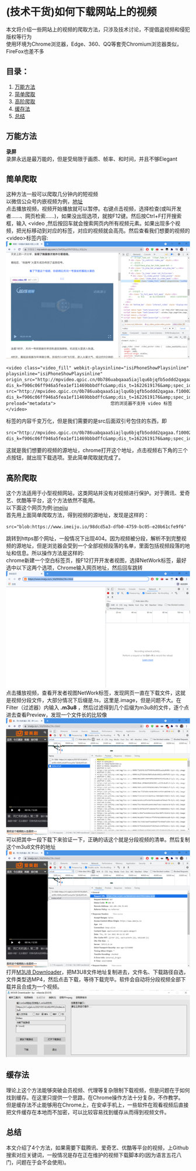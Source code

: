 # (技术干货)如何下载网站上的视频  
本文将介绍一些网站上的视频的爬取方法，只涉及技术讨论，不提倡盗视频和侵犯版权等行为  
使用环境为Chrome浏览器，Edge、360、QQ等套壳Chromium浏览器类似，FireFox也差不多  

## 目录：
1. [万能方法](#万能方法)
2. [简单爬取](#简单爬取)
3. [高阶爬取](#高阶爬取)
4. [缓存法](#缓存法)
5. [总结](#总结)

## 万能方法  
**录屏**  
录屏永远是最万能的，但是受局限于画质、帧率、和时间，并且不够Elegant  

## 简单爬取  
这种方法一般可以爬取几分钟内的短视频  
以微信公众号内嵌视频为例，[地址](https://mp.weixin.qq.com/s/3efQ9ypOlN7ODJLz_KQL2w)  
点击播放视频，视频开始播放就可以暂停。右键点击视频，选择检查(或叫开发者……、网页检索……)，如果没出现选项，就按F12键。然后按Ctrl+F打开搜索框，输入 &lt;video ,然后按回车就会搜索网页内所有视频元素。如果出现多个视频，把光标移动到对应的标签，对应的视频就会高亮。然后查看我们想要的视频的&lt;video&gt;标签内容:  
![highlight](1.png)
```
<video class="video_fill" webkit-playsinline="isiPhoneShowPlaysinline" playsinline="isiPhoneShowPlaysinline" origin_src="http://mpvideo.qpic.cn/0b786uabqaaa5iajlqu6bjqfb5oddd2qagaa.f10002.mp4?dis_k=f906c06ff946a5fea1ef11469bbbdffc&amp;dis_t=1622619176&amp;spec_id=MzA5NTgxNTQzMA%3D%3D1622619242&amp;vid=wxv_1869171124429701126&amp;format_id=10002" src="http://mpvideo.qpic.cn/0b786uabqaaa5iajlqu6bjqfb5oddd2qagaa.f10002.mp4?dis_k=f906c06ff946a5fea1ef11469bbbdffc&amp;dis_t=1622619176&amp;spec_id=MzA5NTgxNTQzMA%3D%3D1622619242&amp;vid=wxv_1869171124429701126&amp;format_id=10002&amp;support_redirect=1&amp;mmversion=false" preload="metadata">                     您的浏览器不支持 video 标签                </video>
```  
标签的内容千变万化，但是我们需要的是src后面双引号包住的东西，即  
```
src="http://mpvideo.qpic.cn/0b786uabqaaa5iajlqu6bjqfb5oddd2qagaa.f10002.mp4?dis_k=f906c06ff946a5fea1ef11469bbbdffc&amp;dis_t=1622619176&amp;spec_id=MzA5NTgxNTQzMA%3D%3D1622619242&amp;vid=wxv_1869171124429701126&amp;format_id=10002&amp;support_redirect=1&amp;mmversion=false"
```  
这就是我们想要的视频的源地址，chrome打开这个地址，点击视频右下角的三个点按钮，就出现下载选项。至此简单爬取就完成了。  


## 高阶爬取  
这个方法适用于小型视频网站，这类网站并没有对视频进行保护。对于腾讯、爱奇艺、优酷等平台，这个方法依然不能用。  
以下面这个网页为例:[imeiju](https://www.imeiju.io/v_MzI5Ni0xLTA=.html)  
首先用上面简单爬取方法，得到视频的源地址，发现是这样的：  
```
src="blob:https://www.imeiju.io/98dcd5a3-dfb0-4759-bc05-e20b61cfe9f6"
```
跳转到https那个网址，一般情况下出现404。因为视频被分段，解析不到完整视频的源地址，但是浏览器会受到一个全部视频段落的名单，里面包括视频段落的地址和信息。所以操作方法是这样的:  
chrome新建一个空白标签页，按F12打开开发者视图，选择NetWork标签，最好选中以下这两个选项，Chrome输入网页地址，然后回车跳转  
![2](2.png)  
点击播放视频，查看开发者视图NetWork标签，发现网页一直在下载文件，这就是视频分段文件，大部分情况下后缀是.ts，这里是.image，但是问题不大。在Filter（过滤器）内输入 **.m3u8** ，然后过滤得到几个后缀为m3u8的文件，逐个点进去查看Preview，发现一个文件长的比较像  
![3](3.png)  
可以把其中一段下载下来验证一下，正确的话这个就是分段视频的清单。然后复制这个m3u8文件的地址  
![4](4.png)  
打开[M3U8 Downloader](https://dl.pconline.com.cn/download/2343818-1.html)，把M3U8文件地址复制进去，文件名、下载路径自选，文件类型选MP4，然后点击下载，等待下载完毕。软件会自动将分段视频全部下载并且合成为一个视频。  
![5](5.png)  


## 缓存法
理论上这个方法能够突破会员视频、代理等复杂限制下载视频，但是问题在于如何找到缓存。在这里只提供一个思路，在Chrome操作方法十分复杂，不作教学。  
但是缓存法不止能够用在Chrome上，在安卓手机上，一些软件在观看视频后直接把文件缓存在本地而不加密，可以比较容易找到缓存从而得到视频文件。  

## 总结  
本文介绍了4个方法，如果需要下载腾讯、爱奇艺、优酷等平台的视频，上Github搜索对应关键词，一般情况是存在正在维护的视频下载脚本的(因为语言五花八门，问题在于会不会使用)。  
